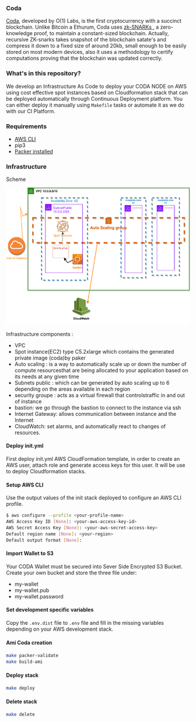 ### Coda 

<a href="https://codaprotocol.com">Coda</a>, developed by O(1) Labs, is the first cryptocurrency with a succinct blockchain. Unlike Bitcoin a Ethurum, Coda uses <a href="https://www.binance.vision/blockchain/zk-snarks-and-zk-starks-explained"> zk-SNARKs </a>, a zero-knowledge proof, to maintain a constant-sized blockchain. 
Actually, recursive ZK-snarks takes snapshot of the blockchain satate's and compress it down to a fixed size of around 20kb, small enough to be easily stored on most modern devices, also it uses a methodology to certify computations proving that the blockchain was updated correctly.

### What's in this repository?

We develop an Infrastructure As Code to deploy your CODA NODE on AWS using cost effective spot instances based on Cloudformation stack that can be deployed automatically through Continuous Deployment platform. You can either deploy it manually using `Makefile` tasks or automate it as we do with our CI Platform.

### Requirements 

* [AWS CLI](https://docs.aws.amazon.com/fr_fr/cli/latest/userguide/install-cliv2.html)
* pip3 
* [Packer installed](https://packer.io/intro/getting-started/install.html)

### Infrastructure

Scheme

![alt text](./img-infracoda.png)

Infrastructure components : 
* VPC
* Spot instance(EC2) type C5.2xlarge which contains the generated private image (coda)by paker
* Auto scaling : is a way to automatically scale up or down the number of compute resourcesthat are being allocated to your
  application based on its needs at any given time
* Subnets public : which can be generated by auto scaling up to 6 depending on the areas available in each region
* security groupe : acts as a virtual firewall that controlstraffic in and out of instance
* bastion:  we go through the bastion to connect to the instance via ssh 
* Internet Gateway: allows communication between instance and the Internet
* CloudWatch: set alarms, and automatically react to changes of resources.

#### Deploy init.yml 

First deploy init.yml AWS CloudFormation template, in order to create an AWS user, attach role and generate access keys for this user. It will be use to deploy Cloudformation stacks.
 
#### Setup AWS CLI

Use the output values of the init stack deployed to configure an AWS CLI profile.
 
```bash
$ aws configure --profile <your-profile-name>
AWS Access Key ID [None]: <your-aws-access-key-id>
AWS Secret Access Key [None]: <your-aws-secret-access-key>
Default region name [None]: <your-region>
Default output format [None]:
```
#### Import Wallet to S3

Your CODA Wallet must be secured into Sever Side Encrypted S3 Bucket.
Create your own bucket and store the three file under:
 - my-wallet
 - my-wallet.pub
 - my-wallet.password
 
#### Set development specific variables

Copy the `.env.dist` file to `.env` file and fill in the missing variables depending on your AWS development stack.

#### Ami Coda creation 

```bash
make packer-validate
make build-ami
```
#### Deploy stack 

```bash
make deploy
```

#### Delete stack

```bash
make delete 
```

